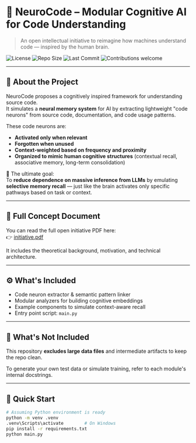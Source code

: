 # 🧠 NeuroCode – Modular Cognitive AI for Code Understanding

> An open intellectual initiative to reimagine how machines understand code — inspired by the human brain.

![License](https://img.shields.io/github/license/FalahMsi/neurocode)
![Repo Size](https://img.shields.io/github/repo-size/FalahMsi/neurocode)
![Last Commit](https://img.shields.io/github/last-commit/FalahMsi/neurocode)
![Contributions welcome](https://img.shields.io/badge/contributions-welcome-brightgreen.svg)

---

## 📘 About the Project

NeuroCode proposes a cognitively inspired framework for understanding source code.  
It simulates a **neural memory system** for AI by extracting lightweight "code neurons" from source code, documentation, and code usage patterns.

These code neurons are:

- **Activated only when relevant**
- **Forgotten when unused**
- **Context-weighted based on frequency and proximity**
- **Organized to mimic human cognitive structures** (contextual recall, associative memory, long-term consolidation)

🎯 The ultimate goal:  
To **reduce dependence on massive inference from LLMs** by emulating **selective memory recall** — just like the brain activates only specific pathways based on task or context.

---

## 📄 Full Concept Document

You can read the full open initiative PDF here:  
👉 [initiative.pdf](./initiative.pdf)

It includes the theoretical background, motivation, and technical architecture.

---

## ⚙️ What's Included

- Code neuron extractor & semantic pattern linker
- Modular analyzers for building cognitive embeddings
- Example components to simulate context-aware recall
- Entry point script: `main.py`

---

## 🚫 What's Not Included

This repository **excludes large data files** and intermediate artifacts to keep the repo clean.

To generate your own test data or simulate training, refer to each module's internal docstrings.

---

## 🚀 Quick Start

```bash
# Assuming Python environment is ready
python -m venv .venv
.venv\Scripts\activate        # On Windows
pip install -r requirements.txt
python main.py
